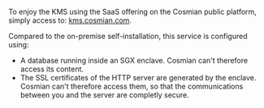 To enjoy the KMS using the SaaS offering on the Cosmian public platform, simply access to: [kms.cosmian.com](https://kms.cosmian.com).

Compared to the on-premise self-installation, this service is configured using: 

- A database running inside an SGX enclave. Cosmian can't therefore access its content.
- The SSL certificates of the HTTP server are generated by the enclave. Cosmian can't therefore access them, so that the communications between you and the server are completly secure.